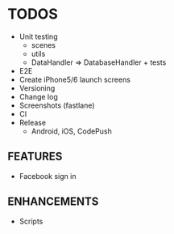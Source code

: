 # TODOS

- Unit testing
  - scenes
  - utils
  - DataHandler => DatabaseHandler + tests
- E2E
- Create iPhone5/6 launch screens
- Versioning
- Change log
- Screenshots (fastlane)
- CI
- Release
  - Android, iOS, CodePush

## FEATURES

- Facebook sign in

## ENHANCEMENTS

- Scripts
